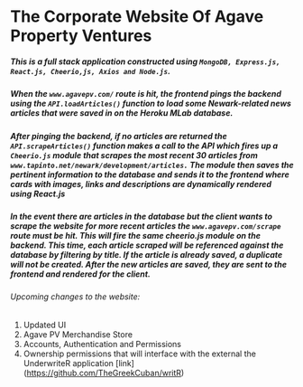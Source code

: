 # The Corporate Website Of Agave Property Ventures

##### This is a full stack application constructed using `MongoDB, Express.js, React.js, Cheerio,js, Axios and Node.js`.

##### When the `www.agavepv.com/` route is hit, the frontend pings the backend using the `API.loadArticles()` function to load some Newark-related news articles that were saved in on the Heroku MLab database. 

##### After pinging the backend, if no articles are returned the `API.scrapeArticles()` function makes a call to the API which fires up a `Cheerio.js` module that scrapes the most recent 30 articles from `www.tapinto.net/newark/development/articles.` The module then saves the pertinent information to the database and sends it to the frontend where cards with images, links and descriptions are dynamically rendered using React.js

##### In the event there are articles in the database but the client wants to scrape the website for more recent articles the `www.agavepv.com/scrape` route must be hit. This will fire the same cheerio.js module on the backend. This time, each article scraped will be referenced against the database by filtering by title. If the article is already saved, a duplicate will not be created. After the new articles are saved, they are sent to the frontend and rendered for the client.

###### Upcoming changes to the website:
  1. Updated UI
  2. Agave PV Merchandise Store
  3. Accounts, Authentication and Permissions
  4. Ownership permissions that will interface with the external the UnderwriteR application [link] (https://github.com/TheGreekCuban/writR)
  
